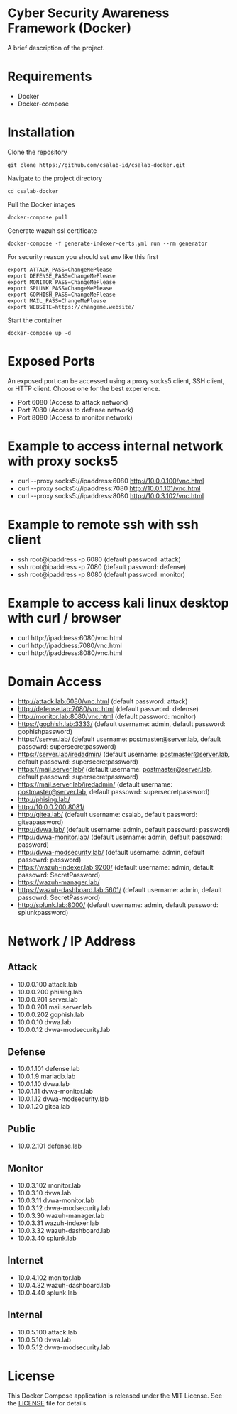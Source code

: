# Cyber Security Awareness Framework (Docker)
A brief description of the project.

# Requirements
- Docker
- Docker-compose

# Installation
Clone the repository
```
git clone https://github.com/csalab-id/csalab-docker.git
```
Navigate to the project directory
```
cd csalab-docker
```
Pull the Docker images
```
docker-compose pull
```
Generate wazuh ssl certificate
```
docker-compose -f generate-indexer-certs.yml run --rm generator
```
For security reason you should set env like this first
```
export ATTACK_PASS=ChangeMePlease
export DEFENSE_PASS=ChangeMePlease
export MONITOR_PASS=ChangeMePlease
export SPLUNK_PASS=ChangeMePlease
export GOPHISH_PASS=ChangeMePlease
export MAIL_PASS=ChangeMePlease
export WEBSITE=https://changeme.website/
```
Start the container
```
docker-compose up -d
```

# Exposed Ports
An exposed port can be accessed using a proxy socks5 client, SSH client, or HTTP client. Choose one for the best experience.
- Port 6080 (Access to attack network)
- Port 7080 (Access to defense network)
- Port 8080 (Access to monitor network)

# Example to access internal network with proxy socks5
- curl --proxy socks5://ipaddress:6080 http://10.0.0.100/vnc.html
- curl --proxy socks5://ipaddress:7080 http://10.0.1.101/vnc.html
- curl --proxy socks5://ipaddress:8080 http://10.0.3.102/vnc.html

# Example to remote ssh with ssh client
- ssh root@ipaddress -p 6080 (default password: attack)
- ssh root@ipaddress -p 7080 (default password: defense)
- ssh root@ipaddress -p 8080 (default password: monitor)

# Example to access kali linux desktop with curl / browser
- curl http://ipaddress:6080/vnc.html
- curl http://ipaddress:7080/vnc.html
- curl http://ipaddress:8080/vnc.html

# Domain Access
- http://attack.lab:6080/vnc.html (default password: attack)
- http://defense.lab:7080/vnc.html (default password: defense)
- http://monitor.lab:8080/vnc.html (default password: monitor)
- https://gophish.lab:3333/ (default username: admin, default password: gophishpassword)
- https://server.lab/ (default username: postmaster@server.lab, default passowrd: supersecretpassword)
- https://server.lab/iredadmin/ (default username: postmaster@server.lab, default passowrd: supersecretpassword)
- https://mail.server.lab/ (default username: postmaster@server.lab, default passowrd: supersecretpassword)
- https://mail.server.lab/iredadmin/ (default username: postmaster@server.lab, default passowrd: supersecretpassword)
- http://phising.lab/
- http://10.0.0.200:8081/
- http://gitea.lab/ (default username: csalab, default password: giteapassword)
- http://dvwa.lab/ (default username: admin, default passowrd: password)
- http://dvwa-monitor.lab/ (default username: admin, default passowrd: password)
- http://dvwa-modsecurity.lab/ (default username: admin, default passowrd: password)
- https://wazuh-indexer.lab:9200/ (default username: admin, default passowrd: SecretPassword)
- https://wazuh-manager.lab/
- https://wazuh-dashboard.lab:5601/ (default username: admin, default passowrd: SecretPassword)
- http://splunk.lab:8000/ (default username: admin, default password: splunkpassword)

# Network / IP Address

## Attack
- 10.0.0.100 attack.lab
- 10.0.0.200 phising.lab
- 10.0.0.201 server.lab
- 10.0.0.201 mail.server.lab
- 10.0.0.202 gophish.lab
- 10.0.0.10 dvwa.lab
- 10.0.0.12 dvwa-modsecurity.lab

## Defense
- 10.0.1.101 defense.lab
- 10.0.1.9 mariadb.lab
- 10.0.1.10 dvwa.lab
- 10.0.1.11 dvwa-monitor.lab
- 10.0.1.12 dvwa-modsecurity.lab
- 10.0.1.20 gitea.lab

## Public
- 10.0.2.101 defense.lab

## Monitor
- 10.0.3.102 monitor.lab
- 10.0.3.10 dvwa.lab
- 10.0.3.11 dvwa-monitor.lab
- 10.0.3.12 dvwa-modsecurity.lab
- 10.0.3.30 wazuh-manager.lab
- 10.0.3.31 wazuh-indexer.lab
- 10.0.3.32 wazuh-dashboard.lab
- 10.0.3.40 splunk.lab

## Internet
- 10.0.4.102 monitor.lab
- 10.0.4.32 wazuh-dashboard.lab
- 10.0.4.40 splunk.lab

## Internal
- 10.0.5.100 attack.lab
- 10.0.5.10 dvwa.lab
- 10.0.5.12 dvwa-modsecurity.lab

# License
This Docker Compose application is released under the MIT License. See the [LICENSE](https://www.mit.edu/~amini/LICENSE.md) file for details.
